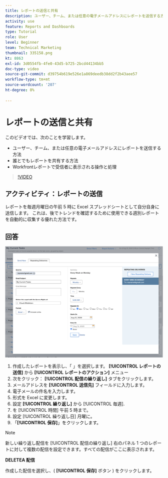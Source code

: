 ```yaml
---
title: レポートの送信と共有
description: ユーザー、チーム、または任意の電子メールアドレスにレポートを送信する方法、およびWorkfrontの他のユーザーとレポートを共有する方法について説明します。
activity: use
feature: Reports and Dashboards
type: Tutorial
role: User
level: Beginner
team: Technical Marketing
thumbnail: 335158.png
kt: 8863
exl-id: 3d0554fb-4fe0-43d5-b725-2bcd44134bb5
doc-type: video
source-git-commit: d39754b619e526e1a869deedb38dd2f2b43aee57
workflow-type: tm+mt
source-wordcount: '207'
ht-degree: 0%

---
```


# レポートの送信と共有

このビデオでは、次のことを学習します。

* ユーザー、チーム、または任意の電子メールアドレスにレポートを送信する方法
* 誰とでもレポートを共有する方法
* Workfrontレポートで受信者に表示される操作と処理

>[!VIDEO](https://video.tv.adobe.com/v/335158/?quality=12)

## アクティビティ：レポートの送信

レポートを毎週月曜日の午前 5 時に Excel スプレッドシートとして自分自身に送信します。 これは、後でトレンドを確認するために使用できる週別レポートを自動的に収集する優れた方法です。

## 回答

![レポートの繰り返し配信を設定する画面の画像](assets/send-a-report.png)

1. 作成したレポートを表示し、「 」を選択します。 **[!UICONTROL レポートの送信]** から **[!UICONTROL レポートのアクション]** メニュー
1. 次をクリック： **[!UICONTROL 配信の繰り返し]** タブをクリックします。
1. メールアドレスを **[!UICONTROL 送信先]** フィールドに入力します。
1. 電子メールの件名を入力します。
1. 形式を Excel に変更します。
1. 設定 **[!UICONTROL 繰り返し]** から [!UICONTROL 毎週].
1. を [!UICONTROL 時間] 午前 5 時まで。
1. 設定 [!UICONTROL 繰り返し日] 月曜に。
1. 「**[!UICONTROL 保存]**」をクリックします。

>[!NOTE]
>
>新しい繰り返し配信を [!UICONTROL 配信の繰り返し] 右のパネル 1 つのレポートに対して複数の配信を設定できます。すべての配信がここに表示されます。

**DELETEA 配信**

作成した配信を選択し、( **[!UICONTROL 保存]** ボタン ) をクリックします。

